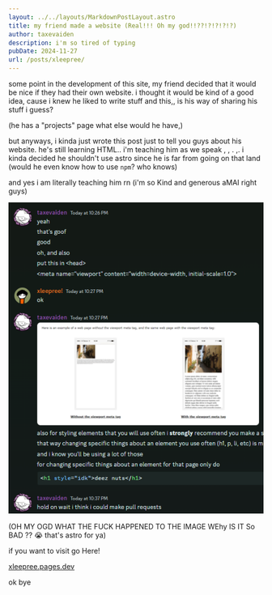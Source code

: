 ```yaml
---
layout: ../../layouts/MarkdownPostLayout.astro
title: my friend made a website (Real!!! Oh my god!!??!?!?!?!?)
author: taxevaiden
description: i'm so tired of typing
pubDate: 2024-11-27
url: /posts/xleepree/
---
```


some point in the development of this site, my friend decided that it would be nice if they had their own website. i thought it would be kind of a good idea, cause i knew he liked to write stuff and this,, is his way of sharing his stuff i guess?

(he has a "projects" page what else would he have,)

but anyways, i kinda just wrote this post just to tell you guys about his website. he's still learning HTML.. i'm teaching him as we speak , , . ,. i kinda decided he shouldn't use astro since he is far from going on that land (would he even know how to use `npm`? who knows)

and yes i am literally teaching him rn (i'm so Kind and generous aMAI right guys)

![teaching a man to code :)](../../images/postImages/xleepree/teaching-process.png)

(OH MY OGD WHAT THE FUCK HAPPENED TO THE IMAGE WEhy IS IT So BAD ?? :sob: that's astro for ya)

if you want to visit go Here!

[xleepree.pages.dev](https://xleepree.pages.dev)

ok bye